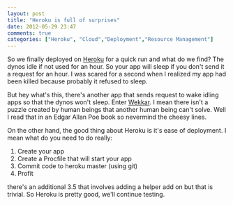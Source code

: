 ```yaml
---
layout: post
title: "Heroku is full of surprises"
date: 2012-05-29 23:47
comments: true
categories: ["Heroku", "Cloud","Deployment","Resource Management"]
---
```


So we finally deployed on [Heroku](http://heroku.com) for a quick run and what do we find? The dynos idle if not used for an hour. So your app will sleep if you don't send it a request for an hour. I was scared for a second when I realized my app had been killed because probably it refused to sleep.

But hey what's this, there's another app that sends request to wake idling apps so that the dynos won't sleep. Enter [Wekkar](http://www.wekkars.com/). I mean there isn't a puzzle created by human beings that another human being can't solve. Well I read that in an Edgar Allan Poe book so nevermind the cheesy lines. 

On the other hand, the good thing about Heroku is it's ease of deployment. I mean what do you need to do really:

1. Create your app
2. Create a Procfile that will start your app
3. Commit code to heroku master (using git)
4. Profit

there's an additional 3.5 that involves adding a helper add on but that is trivial. So Heroku is pretty good, we'll continue testing.